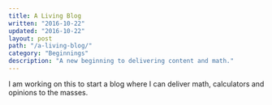 ```yaml
---
title: A Living Blog
written: "2016-10-22"
updated: "2016-10-22"
layout: post
path: "/a-living-blog/"
category: "Beginnings"
description: "A new beginning to delivering content and math."
---
```


I am working on this to start a blog where I can deliver math, calculators and opinions to the masses.
